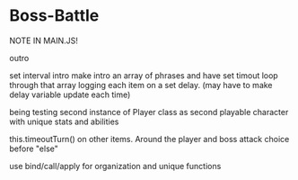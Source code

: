 # Boss-Battle

NOTE IN MAIN.JS!

outro

set interval intro
make intro an array of phrases and have set timout loop through that array logging each item on a set delay. (may have to make delay variable update each time)

being testing second instance of Player class
 as second playable character with unique stats and abilities

this.timeoutTurn() on other items. Around the player and boss attack choice before "else"

use bind/call/apply for organization and unique functions


